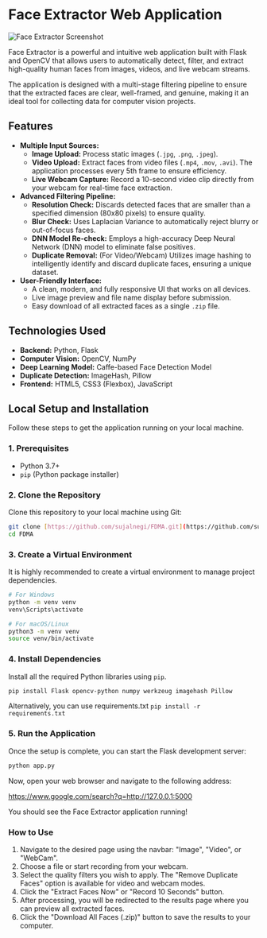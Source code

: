 # Face Extractor Web Application

![Face Extractor Screenshot](https://ibb.co/3Y9PcwwW)

Face Extractor is a powerful and intuitive web application built with Flask and OpenCV that allows users to automatically detect, filter, and extract high-quality human faces from images, videos, and live webcam streams.

The application is designed with a multi-stage filtering pipeline to ensure that the extracted faces are clear, well-framed, and genuine, making it an ideal tool for collecting data for computer vision projects.

## Features

* **Multiple Input Sources:**
    * **Image Upload:** Process static images (`.jpg`, `.png`, `.jpeg`).
    * **Video Upload:** Extract faces from video files (`.mp4`, `.mov`, `.avi`). The application processes every 5th frame to ensure efficiency.
    * **Live Webcam Capture:** Record a 10-second video clip directly from your webcam for real-time face extraction.
* **Advanced Filtering Pipeline:**
    * **Resolution Check:** Discards detected faces that are smaller than a specified dimension (80x80 pixels) to ensure quality.
    * **Blur Check:** Uses Laplacian Variance to automatically reject blurry or out-of-focus faces.
    * **DNN Model Re-check:** Employs a high-accuracy Deep Neural Network (DNN) model to eliminate false positives.
    * **Duplicate Removal:** (For Video/Webcam) Utilizes image hashing to intelligently identify and discard duplicate faces, ensuring a unique dataset.
* **User-Friendly Interface:**
    * A clean, modern, and fully responsive UI that works on all devices.
    * Live image preview and file name display before submission.
    * Easy download of all extracted faces as a single `.zip` file.

## Technologies Used

* **Backend:** Python, Flask
* **Computer Vision:** OpenCV, NumPy
* **Deep Learning Model:** Caffe-based Face Detection Model
* **Duplicate Detection:** ImageHash, Pillow
* **Frontend:** HTML5, CSS3 (Flexbox), JavaScript

## Local Setup and Installation

Follow these steps to get the application running on your local machine.

### 1. Prerequisites

* Python 3.7+
* `pip` (Python package installer)

### 2. Clone the Repository

Clone this repository to your local machine using Git:

```bash
git clone [https://github.com/sujalnegi/FDMA.git](https://github.com/sujalnegi/FDMA.git)
cd FDMA
```
### 3. Create a Virtual Environment

It is highly recommended to create a virtual environment to manage project dependencies.

```bash
# For Windows
python -m venv venv
venv\Scripts\activate

# For macOS/Linux
python3 -m venv venv
source venv/bin/activate
```
### 4. Install Dependencies

Install all the required Python libraries using `pip`.

```bash
pip install Flask opencv-python numpy werkzeug imagehash Pillow
```
Alternatively, you can use requirements.txt `pip install -r requirements.txt`

### 5. Run the Application

Once the setup is complete, you can start the Flask development server:
```bash
python app.py
```
Now, open your web browser and navigate to the following address:

https://www.google.com/search?q=http://127.0.0.1:5000

You should see the Face Extractor application running!

### How to Use
1. Navigate to the desired page using the navbar: "Image", "Video", or "WebCam".
2. Choose a file or start recording from your webcam.
3. Select the quality filters you wish to apply. The "Remove Duplicate Faces" option is available for video and webcam modes.
4. Click the "Extract Faces Now" or "Record 10 Seconds" button.
5. After processing, you will be redirected to the results page where you can preview all extracted faces.
6. Click the "Download All Faces (.zip)" button to save the results to your computer.



